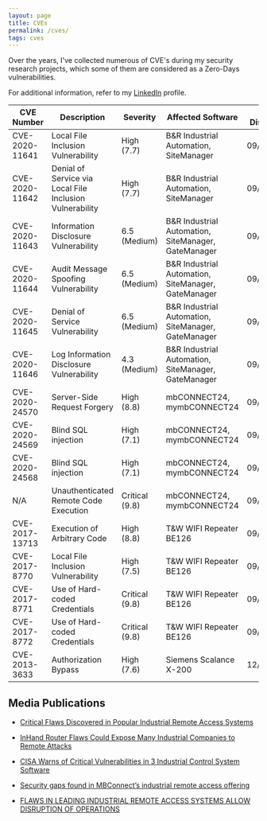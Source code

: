 ```yaml
---
layout: page
title: CVEs
permalink: /cves/
tags: cves
---
```


Over the years, I've collected numerous of CVE's during my security research projects, which some of them are considered as a Zero-Days vulnerabilities.

For additional information, refer to my <a href="https://www.linkedin.com/in/hay-mizrachi">LinkedIn</a> profile.

| CVE Number | Description                       | Severity | Affected Software | Date Disclosure |
|------------|-----------------------------------|----------|-------------------|-----------------|
| CVE-2020-11641 | 	Local File Inclusion Vulnerability | High (7.7)      | B&R Industrial Automation, SiteManager      | 09/29/2020      |
| CVE-2020-11642 | 	Denial of Service via Local File Inclusion Vulnerability | High (7.7)      | B&R Industrial Automation, SiteManager      | 09/29/2020      |
| CVE-2020-11643 | 	Information Disclosure Vulnerability | 6.5 (Medium)      | B&R Industrial Automation, SiteManager, GateManager      | 09/29/2020      |
| CVE-2020-11644 | 	Audit Message Spoofing Vulnerability | 6.5 (Medium)      | B&R Industrial Automation, SiteManager, GateManager      | 09/29/2020      |
| CVE-2020-11645 | 	Denial of Service Vulnerability | 6.5 (Medium)      | B&R Industrial Automation, SiteManager, GateManager      | 09/29/2020      |
| CVE-2020-11646 | 	Log Information Disclosure Vulnerability | 4.3 (Medium)      | B&R Industrial Automation, SiteManager, GateManager      | 09/29/2020      |
| CVE-2020-24570 | 	Server-Side Request Forgery | High (8.8)      | mbCONNECT24, mymbCONNECT24      | 09/30/2020      |
| CVE-2020-24569 | 	Blind SQL injection | High (7.1)      | mbCONNECT24, mymbCONNECT24      | 09/30/2020      |
| CVE-2020-24568 | 	Blind SQL injection | High (7.1)      | mbCONNECT24, mymbCONNECT24      | 09/30/2020      |
| N/A | 	Unauthenticated Remote Code Execution | Critical (9.8)      | mbCONNECT24, mymbCONNECT24      | 09/30/2020      |
| CVE-2017-13713 | Execution of Arbitrary Code | High (8.8)    | T&W WIFI Repeater BE126 | 09/07/2017      |
| CVE-2017-8770 | Local File Inclusion Vulnerability      | High (7.5)   | T&W WIFI Repeater BE126    | 09/20/2017      |
| CVE-2017-8771 | 	Use of Hard-coded Credentials | Critical (9.8)      | T&W WIFI Repeater BE126      | 09/20/2017      |
| CVE-2017-8772 | 	Use of Hard-coded Credentials | Critical (9.8)      | T&W WIFI Repeater BE126      | 09/20/2017      |
| CVE-2013-3633 | 	Authorization Bypass | High (7.6)      | Siemens Scalance X-200      | 12/10/2019      |

## Media Publications

* [Critical Flaws Discovered in Popular Industrial Remote Access Systems](https://thehackernews.com/2020/10/industrial-remote-access.html)

* [InHand Router Flaws Could Expose Many Industrial Companies to Remote Attacks](https://www.securityweek.com/inhand-router-flaws-could-expose-many-industrial-companies-remote-attacks)

* [CISA Warns of Critical Vulnerabilities in 3 Industrial Control System Software](https://thehackernews.com/2022/11/cisa-warns-of-critical-vulnerabilities.html)

* [Security gaps found in MBConnect’s industrial remote access offering](https://industrialcyber.co/news/security-gaps-found-in-mbconnects-industrial-remote-access-offering/)

* [FLAWS IN LEADING INDUSTRIAL REMOTE ACCESS SYSTEMS ALLOW DISRUPTION OF OPERATIONS](https://securityaffairs.com/108991/hacking/industrial-remote-access-systems-flaws.html)
